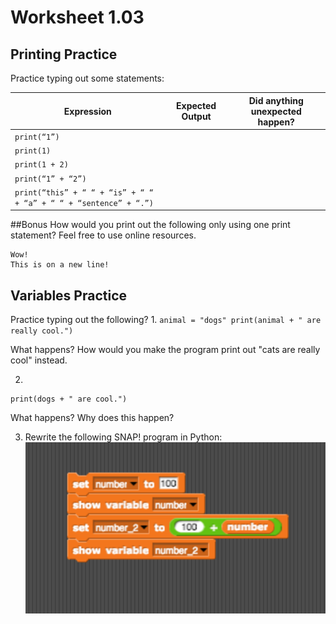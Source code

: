 # Worksheet 1.03
## Printing Practice 

Practice typing out some statements:

| Expression | Expected Output | Did anything unexpected happen? |
|------------|-----------------|--------|
|`print(“1”)`|                 |        |
|`print(1)`|                   |        |
|`print(1 + 2)`|               |        |
|`print(“1” + “2”)`|           |        |
|`print(“this” + “ “ + “is” + “ “ + “a” + “ “ + “sentence” + “.”)`|                 |        |

##Bonus
How would you print out the following only using one print statement? Feel free to use online resources.
```
Wow!
This is on a new line! 
```

## Variables Practice
Practice typing out the following? 
1. 
    ```
    animal = "dogs"
    print(animal + " are really cool.")
    ```

What happens? How would you make the program print out "cats are really cool" instead. 


2.  
```
print(dogs + " are cool.")
```
What happens? Why does this happen?

3. Rewrite the following SNAP! program in Python: 
![snap_blocks_variables](snap_blocks_variables.png)

